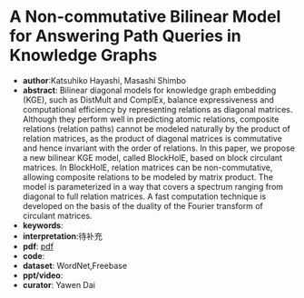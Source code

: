 # A Non-commutative Bilinear Model for Answering Path Queries in Knowledge Graphs

- **author**:Katsuhiko Hayashi, Masashi Shimbo
- **abstract**: Bilinear diagonal models for knowledge graph embedding (KGE), such as DistMult and ComplEx, balance expressiveness and computational efficiency by representing relations as diagonal matrices. Although they perform well in predicting atomic relations, composite relations (relation paths) cannot be modeled naturally by the product of relation matrices, as the product of diagonal matrices is commutative and hence invariant with the order of relations. In this paper, we propose a new bilinear KGE model, called BlockHolE, based on block circulant matrices. In BlockHolE, relation matrices can be non-commutative, allowing composite relations to be modeled by matrix product. The model is parameterized in a way that covers a spectrum ranging from diagonal to full relation matrices. A fast computation technique is developed on the basis of the duality of the Fourier transform of circulant matrices. 
- **keywords**:
- **interpretation**:待补充
- **pdf**: [pdf](https://arxiv.org/pdf/1909.01567)
- **code**: 
- **dataset**: WordNet,Freebase 
- **ppt/video**:
- **curator**: Yawen Dai